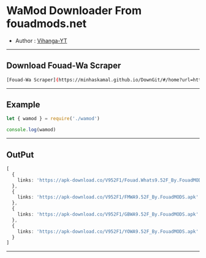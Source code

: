 # WaMod Downloader From fouadmods.net

- Author : [Vihanga-YT](https://github.com/vihangayt0)

***

## Download Fouad-Wa Scraper
```sh
[Fouad-Wa Scraper](https://minhaskamal.github.io/DownGit/#/home?url=https://github.com/vihangayt0/FouadWA-Scraper/blob/main/wamod.js)
```

***

## Example
```ts
let { wamod } = require('./wamod')

console.log(wamod)
```
***
## OutPut
```ts
[
  {
    links: 'https://apk-download.co/V952F1/Fouad.Whats9.52F_By.FouadMODS.apk'
  },
  {
    links: 'https://apk-download.co/V952F1/FMWA9.52F_By.FouadMODS.apk'
  },
  {
    links: 'https://apk-download.co/V952F1/GBWA9.52F_By.FouadMODS.apk'
  },
  {
    links: 'https://apk-download.co/V952F1/YOWA9.52F_By.FouadMODS.apk'
  }
]
```
***
